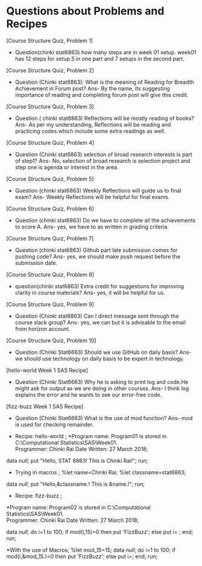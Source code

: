 # Questions about Problems and Recipes

[Course Structure Quiz, Problem 1]
* Question(chinki stat6863) how many steps are in week 01 setup.
week01 has 12 steps for setup.5 in one part and 7 setups in the second part.

[Course Structure Quiz, Problem 2]
* Question (Chinki stat6863): What is the meaning of Reading for Breadth Achievement in Forum post?
Ans- By the name, its suggesting importance of reading and completing forum post will give this credit.

[Course Structure Quiz, Problem 3]
* Question ( chinki stat6863) Reflections will be mostly reading of books?
Ans- As per my understanding, Reflections will be reading and practicing codes.which include some extra readings as well.

[Course Structure Quiz, Problem 4]
* Question (Chinki stat6863) selection of broad research interests is part of step1?
Ans- No, selection of broad research is selection project and step one is agenda or interest in the area.

[Course Structure Quiz, Problem 5]
* Question (chinki stat6863) Weekly Reflections will guide us to final exam?
Ans- Weekly Reflections will be helpful for final exams.

[Course Structure Quiz, Problem 6]
* Question (chinki stat6863) Do we have to complete all the achievements to score A.
Ans- yes, we have to as written in grading criteria.

[Course Structure Quiz, Problem 7]
* Question (chinki stat6863) Github part late submission comes for pushing code?
Ans- yes, we should make push request before the submission date.

[Course Structure Quiz, Problem 8]
* question(chinki stat6863)  Extra credit for suggestions for improving clarity in course materials?
Ans- yes, it will be helpful for us.

[Course Structure Quiz, Problem 9]
* Question (Chinki stat6863) Can I direct message sent through the course slack group?
Ans- yes, we can but it is advisable to the email from horizon account.

[Course Structure Quiz, Problem 10]
* Question (Chinki Stat6663)  Should we use GitHub on daily basis?
Ans- we should use technology on daily basis to be expert in technology.

[hello-world Week 1 SAS Recipe]
* Question (Chinki Stat6663)  Why he is asking to print log and code.He might ask for output as we are doing in other courses.
Ans- I think log explains the error and he wants to see our error-free code.

[fizz-buzz Week 1 SAS Recipe]
* Question (Chinki Stat6663)  What is the use of mod function?
Ans- mod is used for checking remainder.




* Recipe: hello-world ;
*Program name: Program01 is stored in C:\Computational Statistics\SAS\Week01.  
Programmer: Chinki Rai Date Written: 27 March 2018;

data _null_;
    put "Hello, STAT 6863! This is Chinki Rai!";
run;

* Trying in macros ;
%let name=Chinki Rai; 
%let classname=stat6863; 

data _null_; 
put "Hello,&classname.! This is &name.!"; 
run;  

* Recipe: fizz-buzz ;  

*Program name: Program02 is stored in C:\Computational Statistics\SAS\Week01.  
Programmer: Chinki Rai Date Written: 27 March 2018;

data _null_;
do i=1 to 100;
if mod(i,15)=0 then put 'FizzBuzz';
else put i= ;
end;
run;

*With the use of Macros;
%let mod_15=15;
data _null_;
do i=1 to 100;
if mod(i,&mod_15.)=0 then put 'FizzBuzz';
else put i=;
end;
run;














